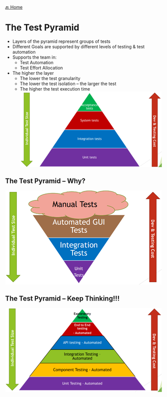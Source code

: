 [🔙 Home](../home.md)

# The Test Pyramid
* Layers of the pyramid represent groups of tests
* Different Goals are supported by different levels of testing & test automation
* Supports the team in:
  * Test Automation
  * Test Effort Allocation
* The higher the layer
  * The lower the test granularity
  * The lower the test isolation – the larger the test
  * The higher the test execution time
![image9.png](assets/image9.png)

## The Test Pyramid – Why?
![image10.png](assets/image10.png)

## The Test Pyramid – Keep Thinking!!!
![image11.png](assets/image11.png)